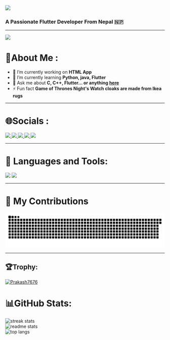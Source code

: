 <div>
    <img src="https://readme-typing-svg.herokuapp.com/?font=Righteous&size=35&center=true&vCenter=true&width=500&height=70&duration=4000&lines=Hi+There!+👋;+I'm+Prakash+Shrestha!;" />
</div>

<h3>A Passionate Flutter Developer From Nepal 🇳🇵</h3>

-----------------

<img align="left" src="https://visitor-badge.laobi.icu/badge?page_id=Prakash7676.Prakash7676" /><br>


 # 💫About Me :
 - 🔭 I’m currently working on **HTML App**
 - 🌱 I’m currently learning **Python, java, Flutter**
 - 💬 Ask me about **C, C++, Flutter... or anything [here](https://github.com/Prakash7676/Prakash7676/issues)**
 - ⚡ Fun fact **Game of Thrones Night's Watch cloaks are made from Ikea rugs**

---

 # 🌐Socials :
<div> 
  <a href="mailto:shresthap125@gmail.com">
    <img src="https://img.shields.io/badge/Gmail-purple?style=for-the-badge&logo=Gmail&logoColor=orange" />
  </a>
  <a href="https://linkedin.com/in/prakash-stha-211404240" target="_blank">
    <img src="https://img.shields.io/badge/LinkedIn-white?style=for-the-badge&logo=LinkedIn&logoColor=white&labelColor=blue&color=blue" target="_blank" />
  </a>
     <a href="https://instagram.com/iamprakash_77" target="blank">
  <img src="https://img.shields.io/badge/Instagram-white?style=for-the-badge&logo=Instagram&logoColor=orange" />
  </a>
  <a href="https://www.facebook.com/profile.php?id=100009262777879" target="blank">
  <img src="https://img.shields.io/badge/Facebook-white?style=for-the-badge&logo=Facebook&logoColor=white&labelColor=blue&color=blue" target="_blank" />
  </a>
   <a href="https://twitter.com/Prakash85220860" target="blank">
  <img src="https://img.shields.io/badge/Twitter-black?style=for-the-badge&logo=X&logoColor=white" />
  </a>
</div>

---

 # 🔨 Languages and Tools:
<div align="left">
    <img src="https://skillicons.dev/icons?i=dart,html,css,vscode,github,figma,git,photoshop,postman" />
    <img src="https://skillicons.dev/icons?i=flutter,nodejs,python,javascript,php,c,java,mysql,firebase,appwrite,django,sqlite" />
</div>

---

# 🐍 My Contributions
<div align="left">
  <img alt="snake eating my contributions" src="https://raw.githubusercontent.com/Prakash7676/Prakash7676/output/github-contribution-grid-snake.svg" />
</div>
<hr/>

## 🏆Trophy:

<p align="left"> <a href="https://github.com/ryo-ma/github-profile-trophy"><img src="https://github-profile-trophy.vercel.app/?username=Prakash7676&theme=onedark&column=4&margin-w=15&margin-h=15" alt="Prakash7676" /></a> </p>

# 📊GitHub Stats:
<div>
    <img  width=390 src="https://streak-stats.demolab.com/?user=Prakash7676&count_private=true&theme=react&border_radius=10" alt="streak stats"/><br>
  <img width=390 src="https://github-readme-stats.vercel.app/api?username=Prakash7676&count_private=true&show_icons=true&theme=react&rank_icon=github&border_radius=10" alt="readme stats" /><br>
  <img width=325 src="https://github-readme-stats.vercel.app/api/top-langs/?username=Prakash7676&hide=HTML&langs_count=8&layout=compact&theme=react&border_radius=10&size_weight=0.5&count_weight=0.5&exclude_repo=github-readme-stats" alt="top langs" />
</div>
